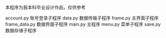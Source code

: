 本程序为我本科毕业设计作品，仅供参考

account.py	账号登录子程序
data.py		数据传输子程序
frame.py	主界面子程序
frame_data.py	数据界面子程序
main.py		主程序
menu.py		菜单子程序
save.py		数据存储子程序
